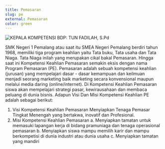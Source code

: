 ```yaml
---
title: Pemasaran
slug: pe
external: Pemasaran
color: green
---
```

![](https://res.cloudinary.com/smkn1pml/image/upload/v1661839338/Jurusan/PE/TUNFADILAH_qrpk65.jpg "KEPALA KOMPETENSI BDP: TUN FADILAH, S.Pd")

SMK Negeri 1 Pemalang atau saat itu SMEA Negeri Pemalang   berdiri tahun 1968, memiliki tiga program keahlian yaitu Tata buku, Tata usaha dan Tata Niaga. Tata Niaga inilah yang merupakan cikal bakal Pemasaran. 
Hingga saat ini Kompetensi Keahlian Pemasaran semakin eksis dengan nama Program Pemasaran (PE). Pemasaran adalah sebuah kompetensi keahlian (jurusan) yang mempelajari dasar - dasar kemampuan dan keilmuan menjadi seorang marketing baik marketing secara konvensional maupun melalui media daring (online/internet). Di Kompetensi Keahlian Pemasaran siswa akan mempelajari strategi pasar, kewirausahaan dan membaca peluang di dunia bisnis. Adapun Visi Dan Misi Kompetensi Keahlian PE adalah sebagai berikut:

1. Visi Kompetensi Keahlian Pemasaran
       	Menyiapkan Tenaga Pemasar Tingkat Menengah yang bertakwa, inovatif dan Profesional.
2. Misi Kompetensi Keahlian Pemasaran
   a.	Menyiapkan tamatan untuk memasuki lapangan kerja di bidang pramuniaga dan tenaga operasional pemasaran
   b.	Menyiapkan siswa mampu memilih karir dan mampu berkompetisi di dunia industri atau dunia usaha
   c.	Menyiapkan tamatan yang mandiri